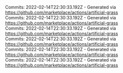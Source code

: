 Commits: 2022-02-14T22:30:33.192Z - Generated via https://github.com/marketplace/actions/artificial-grass
<br>
Commits: 2022-02-14T22:30:33.192Z - Generated via https://github.com/marketplace/actions/artificial-grass
<br>
Commits: 2022-02-14T22:30:33.192Z - Generated via https://github.com/marketplace/actions/artificial-grass
<br>
Commits: 2022-02-14T22:30:33.192Z - Generated via https://github.com/marketplace/actions/artificial-grass
<br>
Commits: 2022-02-14T22:30:33.192Z - Generated via https://github.com/marketplace/actions/artificial-grass
<br>
Commits: 2022-02-14T22:30:33.192Z - Generated via https://github.com/marketplace/actions/artificial-grass
<br>
